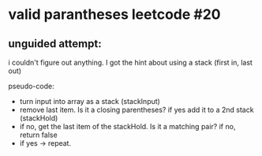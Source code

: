 # valid parantheses leetcode #20

## unguided attempt:
i couldn't figure out anything. I got the hint about using a stack (first in, last out)

pseudo-code:
- turn input into array as a stack (stackInput)
- remove last item. Is it a closing parentheses? if yes add it to a 2nd stack (stackHold)
- if no, get the last item of the stackHold. Is it a matching pair? if no, return false
- if yes -> repeat.